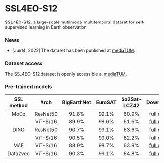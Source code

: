# SSL4EO-S12
SSL4EO-S12: a large-scale mutilmodal multitemporal dataset for self-supervised learning in Earth observation

### News
- [Jun14, 2022] The dataset has been published at [mediaTUM](https://mediatum.ub.tum.de/1660427).

### Dataset access
The SSL4EO-S12 dataset is openly accessible at [mediaTUM](https://mediatum.ub.tum.de/1660427).

### Pre-trained models

| SSL method |   Arch   | BigEarthNet | EuroSAT | So2Sat-LCZ42 |                                                   Download                                                  |          |      |
|:----------:|:--------:|:-----------:|:-------:|:------------:|:-----------------------------------------------------------------------------------------------------------:|:--------:|:----:|
|    MoCo    | ResNet50 |    91.8%    |  99.1%  |     60.9%    |    [full ckpt](https://syncandshare.lrz.de/getlink/fiUTyFN9kvFVhBfFBry6K8wK/B13_rn50_moco_0099_ckpt.pth)    | [backbone](https://syncandshare.lrz.de/getlink/fiYDLhcuBnssotKvLCwUTjad/B13_rn50_moco_0099.pth) | [logs](https://drive.google.com/file/d/1G66pdvJmeD6Rc-OZdOKA1h2Vnvq_0nnt/view?usp=sharing) |
|            | ViT-S/16 |    89.9%    |  98.6%  |     61.6%    |   [full ckpt](https://syncandshare.lrz.de/getlink/fiMJnvN2F2bi7enxbDduN9Tq/B13_vits16_moco_0099_ckpt.pth)   | [backbone](https://syncandshare.lrz.de/getlink/fi9nXfDQCgM37sBShifgZvDG/B13_vits16_moco_0099.pth) | [logs](https://drive.google.com/file/d/1f05B85T4Y2-RntfAw42uICKm9mwilHXF/view?usp=sharing) |
|    DINO    | ResNet50 |    90.7%    |  99.1%  |     63.6%    |    [full ckpt](https://syncandshare.lrz.de/getlink/fiEqiTz7JM2TFFxBa8D91mfo/B13_rn50_dino_0095_ckpt.pth)    | [backbone](https://syncandshare.lrz.de/getlink/fiUYZu2N7oNsfHHu6skVHJ3b/B13_rn50_dino_0099.pth) | logs |
|            | ViT-S/16 |    90.5%    |  99.0%  |     62.2%    |   [full ckpt](https://syncandshare.lrz.de/getlink/fi9mUJArfqKWtYeadixqxGfE/B13_vits16_dino_0099_ckpt.pth)   | [backbone](https://syncandshare.lrz.de/getlink/fiXrWtDAdYgEwbWGUBhcjxxc/B13_vits16_dino_0099.pth) | [logs](https://drive.google.com/file/d/1eeKrKFMa6akGyXugBRF6-rJ7oTIeZAno/view?usp=sharing) |
|     MAE    | ViT-S/16 |    88.9%    |  98.7%  |     63.9%    |    [full ckpt](https://syncandshare.lrz.de/getlink/fiXAvqk1spqizGLKaFpfENSX/B13_vits16_mae_0099_ckpt.pth)   | [backbone](https://syncandshare.lrz.de/getlink/fiKHsA3LyYLV8cUSMWphpUNE/B13_vits16_mae_0099.pth) | [logs](https://drive.google.com/file/d/1uJojq9q_fKMdD6cO1YXCPguZYEmfj35s/view?usp=sharing) |
|  Data2vec  | ViT-S/16 |    90.3%    |  99.1%  |     64.8%    | [full ckpt](https://syncandshare.lrz.de/getlink/fiV5t9MAya9UiV3U729ovyPN/B13_vits16_data2vec_0099_ckpt.pth) | [backbone](https://syncandshare.lrz.de/getlink/fi8GpGpL3zXmZ6ETPDTmeLGT/B13_vits16_data2vec_0099.pth) | logs |



